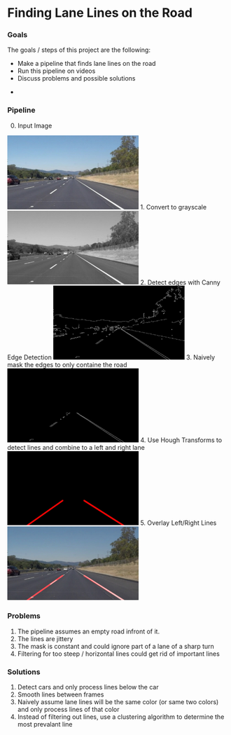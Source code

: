 # Finding Lane Lines on the Road



### Goals

The goals / steps of this project are the following:
* Make a pipeline that finds lane lines on the road
* Run this pipeline on videos
* Discuss problems and possible solutions

-
### Pipeline

0. Input Image 
<img src="test_images/solidWhiteRight.jpg" width="300">
1. Convert to grayscale
<img src="pipeline_images/grayscale.jpg" width="300">
2. Detect edges with Canny Edge Detection 
<img src="pipeline_images/edges.jpg" width="300">
3. Naively mask the edges to only containe the road
<img src="pipeline_images/masked_edges.jpg" width="300">
4. Use Hough Transforms to detect lines and combine to a left and right lane
<img src="pipeline_images/major_lines.jpg" width="300">
5. Overlay Left/Right Lines
<img src="pipeline_images/lines_overlayed.jpg" width="300">


### Problems

1. The pipeline assumes an empty road infront of it.
2. The lines are jittery
3. The mask is constant and could ignore part of a lane of a sharp turn
4. Filtering for too steep / horizontal lines could get rid of important lines

### Solutions

1. Detect cars and only process lines below the car
2. Smooth lines between frames
3. Naively assume lane lines will be the same color (or same two colors) and only process lines of that color
4. Instead of filtering out lines, use a clustering algorithm to determine the most prevalant line

